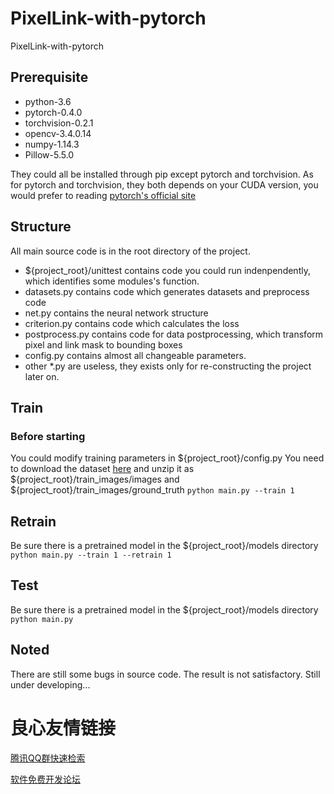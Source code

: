 # PixelLink-with-pytorch
PixelLink-with-pytorch

## Prerequisite

- python-3.6
- pytorch-0.4.0
- torchvision-0.2.1
- opencv-3.4.0.14
- numpy-1.14.3
- Pillow-5.5.0

They could all be installed through pip except pytorch and torchvision. As for pytorch and torchvision, they both depends on your CUDA version, you would prefer to reading [pytorch's official site](https://pytorch.org/)

## Structure
All main source code is in the root directory of the project. 
- ${project_root}/unittest contains code you could run indenpendently, which identifies some modules's function.
- datasets.py contains code which generates datasets and preprocess code
- net.py contains the neural network structure
- criterion.py contains code which calculates the loss
- postprocess.py contains code for data postprocessing, which transform pixel and link mask to bounding boxes
- config.py contains almost all changeable parameters.
- other *.py are useless, they exists only for re-constructing the project later on.


## Train
### Before starting
You could modify training parameters in ${project_root}/config.py
You need to download the dataset [here](http://rrc.cvc.uab.es/?ch=4&com=tasks) and unzip it as ${project_root}/train_images/images and ${project_root}/train_images/ground_truth
`python main.py --train 1`

## Retrain
Be sure there is a pretrained model in the ${project_root}/models directory
`python main.py --train 1 --retrain 1`

## Test
Be sure there is a pretrained model in the ${project_root}/models directory
`python main.py`

## Noted

There are still some bugs in source code. The result is not satisfactory. Still under developing...


 # 良心友情链接

[腾讯QQ群快速检索](http://u.720life.cn/s/8cf73f7c)

[软件免费开发论坛](http://u.720life.cn/s/bbb01dc0)
